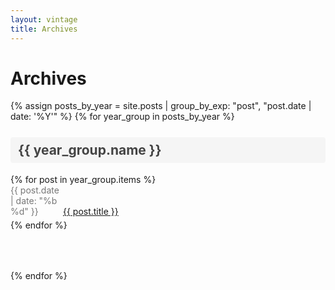 ```yaml
---
layout: vintage
title: Archives
---
```


<h1>Archives</h1>

<div class="archives">
  {% assign posts_by_year = site.posts | group_by_exp: "post", "post.date | date: '%Y'" %}
  {% for year_group in posts_by_year %}
  <div class="archive-year" id="{{ year_group.name }}">
    <h2>{{ year_group.name }}</h2>
    <ul>
      {% for post in year_group.items %}
      <li>
        <span class="date">{{ post.date | date: "%b %d" }}</span>
        <a href="{{ post.url | relative_url }}">{{ post.title }}</a>
      </li>
      {% endfor %}
    </ul>
  </div>
  {% endfor %}
</div>

<style>
  .archives .date {
    display: inline-block;
    width: 80px;
    color: #777;
  }
  .archives ul {
    list-style-type: none;
    padding-left: 0;
  }
  .archives li {
    margin-bottom: 5px;
  }
  .archive-year {
    margin-bottom: 30px;
    padding-bottom: 20px;
    border-bottom: 1px solid #ccc;
  }
  .archive-year:last-child {
    border-bottom: none;
  }
  .archive-year h2 {
    color: #444;
    background-color: #f5f5f5;
    padding: 8px 12px;
    border-radius: 4px;
    margin-top: 25px;
  }
</style>
